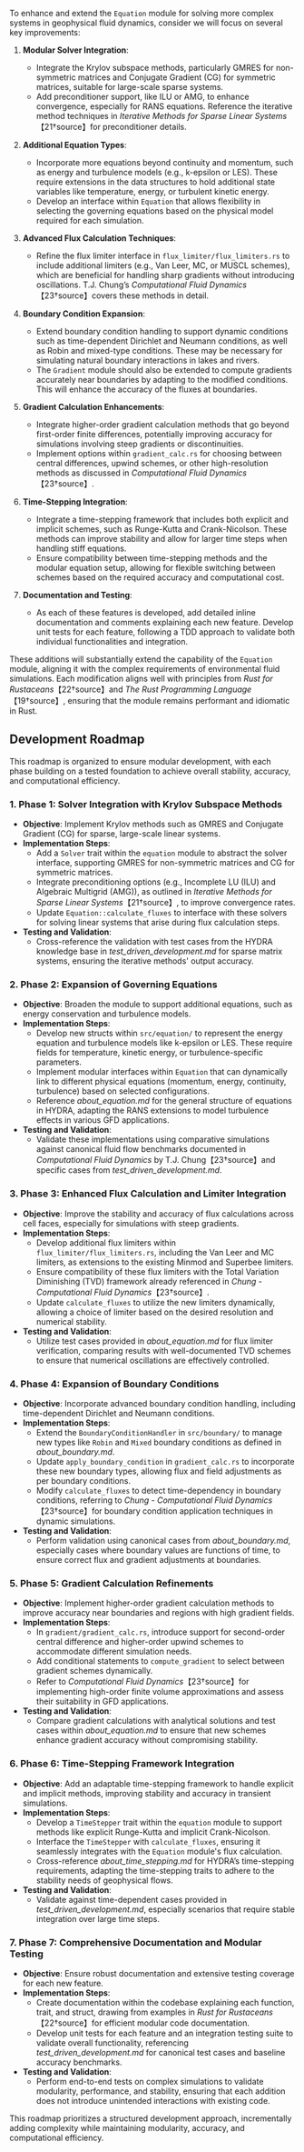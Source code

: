 To enhance and extend the `Equation` module for solving more complex systems in geophysical fluid dynamics, consider we will focus on several key improvements:

1. **Modular Solver Integration**:
   - Integrate the Krylov subspace methods, particularly GMRES for non-symmetric matrices and Conjugate Gradient (CG) for symmetric matrices, suitable for large-scale sparse systems.
   - Add preconditioner support, like ILU or AMG, to enhance convergence, especially for RANS equations. Reference the iterative method techniques in *Iterative Methods for Sparse Linear Systems*【21†source】for preconditioner details.

2. **Additional Equation Types**:
   - Incorporate more equations beyond continuity and momentum, such as energy and turbulence models (e.g., k-epsilon or LES). These require extensions in the data structures to hold additional state variables like temperature, energy, or turbulent kinetic energy.
   - Develop an interface within `Equation` that allows flexibility in selecting the governing equations based on the physical model required for each simulation.

3. **Advanced Flux Calculation Techniques**:
   - Refine the flux limiter interface in `flux_limiter/flux_limiters.rs` to include additional limiters (e.g., Van Leer, MC, or MUSCL schemes), which are beneficial for handling sharp gradients without introducing oscillations. T.J. Chung’s *Computational Fluid Dynamics*【23†source】covers these methods in detail.

4. **Boundary Condition Expansion**:
   - Extend boundary condition handling to support dynamic conditions such as time-dependent Dirichlet and Neumann conditions, as well as Robin and mixed-type conditions. These may be necessary for simulating natural boundary interactions in lakes and rivers.
   - The `Gradient` module should also be extended to compute gradients accurately near boundaries by adapting to the modified conditions. This will enhance the accuracy of the fluxes at boundaries.

5. **Gradient Calculation Enhancements**:
   - Integrate higher-order gradient calculation methods that go beyond first-order finite differences, potentially improving accuracy for simulations involving steep gradients or discontinuities.
   - Implement options within `gradient_calc.rs` for choosing between central differences, upwind schemes, or other high-resolution methods as discussed in *Computational Fluid Dynamics*【23†source】.

6. **Time-Stepping Integration**:
   - Integrate a time-stepping framework that includes both explicit and implicit schemes, such as Runge-Kutta and Crank-Nicolson. These methods can improve stability and allow for larger time steps when handling stiff equations.
   - Ensure compatibility between time-stepping methods and the modular equation setup, allowing for flexible switching between schemes based on the required accuracy and computational cost.

7. **Documentation and Testing**:
   - As each of these features is developed, add detailed inline documentation and comments explaining each new feature. Develop unit tests for each feature, following a TDD approach to validate both individual functionalities and integration.

These additions will substantially extend the capability of the `Equation` module, aligning it with the complex requirements of environmental fluid simulations. Each modification aligns well with principles from *Rust for Rustaceans*【22†source】and *The Rust Programming Language*【19†source】, ensuring that the module remains performant and idiomatic in Rust.

## Development Roadmap

This roadmap is organized to ensure modular development, with each phase building on a tested foundation to achieve overall stability, accuracy, and computational efficiency.

### 1. **Phase 1: Solver Integration with Krylov Subspace Methods**
   - **Objective**: Implement Krylov methods such as GMRES and Conjugate Gradient (CG) for sparse, large-scale linear systems.
   - **Implementation Steps**:
     - Add a `Solver` trait within the `equation` module to abstract the solver interface, supporting GMRES for non-symmetric matrices and CG for symmetric matrices.
     - Integrate preconditioning options (e.g., Incomplete LU (ILU) and Algebraic Multigrid (AMG)), as outlined in *Iterative Methods for Sparse Linear Systems*【21†source】, to improve convergence rates.
     - Update `Equation::calculate_fluxes` to interface with these solvers for solving linear systems that arise during flux calculation steps.
   - **Testing and Validation**:
     - Cross-reference the validation with test cases from the HYDRA knowledge base in *test_driven_development.md* for sparse matrix systems, ensuring the iterative methods' output accuracy.

### 2. **Phase 2: Expansion of Governing Equations**
   - **Objective**: Broaden the module to support additional equations, such as energy conservation and turbulence models.
   - **Implementation Steps**:
     - Develop new structs within `src/equation/` to represent the energy equation and turbulence models like k-epsilon or LES. These require fields for temperature, kinetic energy, or turbulence-specific parameters.
     - Implement modular interfaces within `Equation` that can dynamically link to different physical equations (momentum, energy, continuity, turbulence) based on selected configurations.
     - Reference *about_equation.md* for the general structure of equations in HYDRA, adapting the RANS extensions to model turbulence effects in various GFD applications.
   - **Testing and Validation**:
     - Validate these implementations using comparative simulations against canonical fluid flow benchmarks documented in *Computational Fluid Dynamics* by T.J. Chung【23†source】and specific cases from *test_driven_development.md*.

### 3. **Phase 3: Enhanced Flux Calculation and Limiter Integration**
   - **Objective**: Improve the stability and accuracy of flux calculations across cell faces, especially for simulations with steep gradients.
   - **Implementation Steps**:
     - Develop additional flux limiters within `flux_limiter/flux_limiters.rs`, including the Van Leer and MC limiters, as extensions to the existing Minmod and Superbee limiters.
     - Ensure compatibility of these flux limiters with the Total Variation Diminishing (TVD) framework already referenced in *Chung - Computational Fluid Dynamics*【23†source】.
     - Update `calculate_fluxes` to utilize the new limiters dynamically, allowing a choice of limiter based on the desired resolution and numerical stability.
   - **Testing and Validation**:
     - Utilize test cases provided in *about_equation.md* for flux limiter verification, comparing results with well-documented TVD schemes to ensure that numerical oscillations are effectively controlled.

### 4. **Phase 4: Expansion of Boundary Conditions**
   - **Objective**: Incorporate advanced boundary condition handling, including time-dependent Dirichlet and Neumann conditions.
   - **Implementation Steps**:
     - Extend the `BoundaryConditionHandler` in `src/boundary/` to manage new types like `Robin` and `Mixed` boundary conditions as defined in *about_boundary.md*.
     - Update `apply_boundary_condition` in `gradient_calc.rs` to incorporate these new boundary types, allowing flux and field adjustments as per boundary conditions.
     - Modify `calculate_fluxes` to detect time-dependency in boundary conditions, referring to *Chung - Computational Fluid Dynamics*【23†source】for boundary condition application techniques in dynamic simulations.
   - **Testing and Validation**:
     - Perform validation using canonical cases from *about_boundary.md*, especially cases where boundary values are functions of time, to ensure correct flux and gradient adjustments at boundaries.

### 5. **Phase 5: Gradient Calculation Refinements**
   - **Objective**: Implement higher-order gradient calculation methods to improve accuracy near boundaries and regions with high gradient fields.
   - **Implementation Steps**:
     - In `gradient/gradient_calc.rs`, introduce support for second-order central difference and higher-order upwind schemes to accommodate different simulation needs.
     - Add conditional statements to `compute_gradient` to select between gradient schemes dynamically.
     - Refer to *Computational Fluid Dynamics*【23†source】for implementing high-order finite volume approximations and assess their suitability in GFD applications.
   - **Testing and Validation**:
     - Compare gradient calculations with analytical solutions and test cases within *about_equation.md* to ensure that new schemes enhance gradient accuracy without compromising stability.

### 6. **Phase 6: Time-Stepping Framework Integration**
   - **Objective**: Add an adaptable time-stepping framework to handle explicit and implicit methods, improving stability and accuracy in transient simulations.
   - **Implementation Steps**:
     - Develop a `TimeStepper` trait within the `equation` module to support methods like explicit Runge-Kutta and implicit Crank-Nicolson.
     - Interface the `TimeStepper` with `calculate_fluxes`, ensuring it seamlessly integrates with the `Equation` module's flux calculation.
     - Cross-reference *about_time_stepping.md* for HYDRA’s time-stepping requirements, adapting the time-stepping traits to adhere to the stability needs of geophysical flows.
   - **Testing and Validation**:
     - Validate against time-dependent cases provided in *test_driven_development.md*, especially scenarios that require stable integration over large time steps.

### 7. **Phase 7: Comprehensive Documentation and Modular Testing**
   - **Objective**: Ensure robust documentation and extensive testing coverage for each new feature.
   - **Implementation Steps**:
     - Create documentation within the codebase explaining each function, trait, and struct, drawing from examples in *Rust for Rustaceans*【22†source】for efficient modular code documentation.
     - Develop unit tests for each feature and an integration testing suite to validate overall functionality, referencing *test_driven_development.md* for canonical test cases and baseline accuracy benchmarks.
   - **Testing and Validation**:
     - Perform end-to-end tests on complex simulations to validate modularity, performance, and stability, ensuring that each addition does not introduce unintended interactions with existing code.

This roadmap prioritizes a structured development approach, incrementally adding complexity while maintaining modularity, accuracy, and computational efficiency.